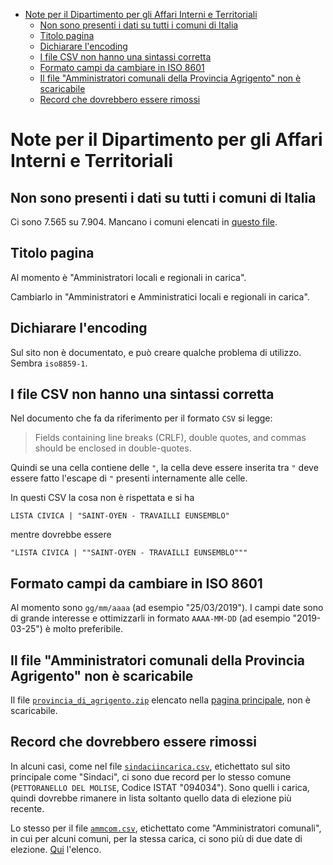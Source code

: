 - [Note per il Dipartimento per gli Affari Interni e Territoriali](#note-per-il-dipartimento-per-gli-affari-interni-e-territoriali)
  - [Non sono presenti i dati su tutti i comuni di Italia](#non-sono-presenti-i-dati-su-tutti-i-comuni-di-italia)
  - [Titolo pagina](#titolo-pagina)
  - [Dichiarare l'encoding](#dichiarare-lencoding)
  - [I file CSV non hanno una sintassi corretta](#i-file-csv-non-hanno-una-sintassi-corretta)
  - [Formato campi da cambiare in ISO 8601](#formato-campi-da-cambiare-in-iso-8601)
  - [Il file "Amministratori comunali della Provincia Agrigento" non è scaricabile](#il-file-amministratori-comunali-della-provincia-agrigento-non-è-scaricabile)
  - [Record che dovrebbero essere rimossi](#record-che-dovrebbero-essere-rimossi)

# Note per il Dipartimento per gli Affari Interni e Territoriali

## Non sono presenti i dati su tutti i comuni di Italia

Ci sono 7.565 su 7.904. Mancano i comuni elencati in [questo file](report/ammcom-non-presenti.csv).

## Titolo pagina

Al momento è "Amministratori locali e regionali in carica".


Cambiarlo in "Amministratori e Amministratici locali e regionali in carica".

## Dichiarare l'encoding

Sul sito non è documentato, e può creare qualche problema di utilizzo. Sembra `iso8859-1`.

## I file CSV non hanno una sintassi corretta

Nel documento che fa da riferimento per il formato `CSV` si legge:

> Fields containing line breaks (CRLF), double quotes, and commas should be enclosed in double-quotes.

Quindi se una cella contiene delle `"`, la cella deve essere inserita tra `"` deve essere fatto l'escape di `"` presenti internamente alle celle.

In questi CSV la cosa non è rispettata e si ha

```
LISTA CIVICA | "SAINT-OYEN - TRAVAILLI EUNSEMBLO"
```

mentre dovrebbe essere

```
"LISTA CIVICA | ""SAINT-OYEN - TRAVAILLI EUNSEMBLO"""
```

## Formato campi da cambiare in ISO 8601

Al momento sono `gg/mm/aaaa` (ad esempio "25/03/2019"). I campi date sono di grande interesse e ottimizzarli in formato `AAAA-MM-DD` (ad esempio "2019-03-25") è molto preferibile.

## Il file "Amministratori comunali della Provincia Agrigento" non è scaricabile

Il file [`provincia_di_agrigento.zip`](https://dait.interno.gov.it/documenti/provincia_di_agrigento.zip) elencato nella [pagina principale](https://dait.interno.gov.it/elezioni/open-data/amministratori-locali-e-regionali-in-carica), non è scaricabile.

## Record che dovrebbero essere rimossi

In alcuni casi, come nel file [`sindaciincarica.csv`](https://dait.interno.gov.it/documenti/sindaciincarica.csv), etichettato sul sito principale come "Sindaci", ci sono due record per lo stesso comune (`PETTORANELLO DEL MOLISE`, Codice ISTAT "094034"). Sono quelli i carica, quindi dovrebbe rimanere in lista soltanto quello data di elezione più recente.

Lo stesso per il file [`ammcom.csv`](https://dait.interno.gov.it/documenti/ammcom.csv), etichettato come "Amministratori comunali", in cui per alcuni comuni, per la stessa carica, ci sono più di due date di elezione. [Qui](report/comuni-cariche-duplicate-data.csv) l'elenco.
